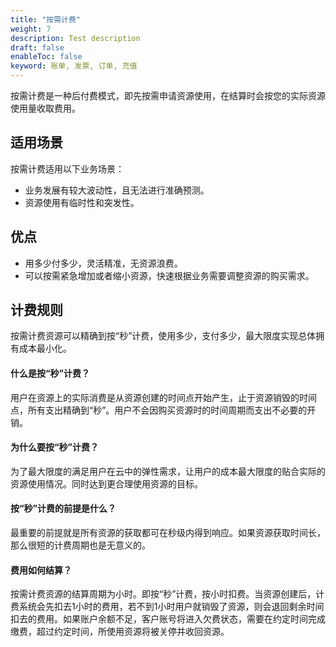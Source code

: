 ```yaml
---
title: "按需计费"
weight: 7
description: Test description
draft: false
enableToc: false
keyword: 账单, 发票, 订单, 充值
---
```




按需计费是一种后付费模式，即先按需申请资源使用，在结算时会按您的实际资源使用量收取费用。

## 适用场景

按需计费适用以下业务场景：

- 业务发展有较大波动性，且无法进行准确预测。
- 资源使用有临时性和突发性。

## 优点

- 用多少付多少，灵活精准，无资源浪费。
- 可以按需紧急增加或者缩小资源，快速根据业务需要调整资源的购买需求。

## 计费规则

按需计费资源可以精确到按“秒”计费，使用多少，支付多少，最大限度实现总体拥有成本最小化。

#### 什么是按“秒”计费？

用户在资源上的实际消费是从资源创建的时间点开始产生，止于资源销毁的时间点，所有支出精确到“秒”。用户不会因购买资源时的时间周期而支出不必要的开销。

#### 为什么要按“秒”计费？

为了最大限度的满足用户在云中的弹性需求，让用户的成本最大限度的贴合实际的资源使用情况。同时达到更合理使用资源的目标。

#### 按“秒”计费的前提是什么？

最重要的前提就是所有资源的获取都可在秒级内得到响应。如果资源获取时间长，那么很短的计费周期也是无意义的。

#### 费用如何结算？

按需计费资源的结算周期为小时。即按“秒”计费，按小时扣费。当资源创建后，计费系统会先扣去1小时的费用，若不到1小时用户就销毁了资源，则会退回剩余时间扣去的费用。如果账户余额不足，客户账号将进入欠费状态，需要在约定时间完成缴费，超过约定时间，所使用资源将被关停并收回资源。



